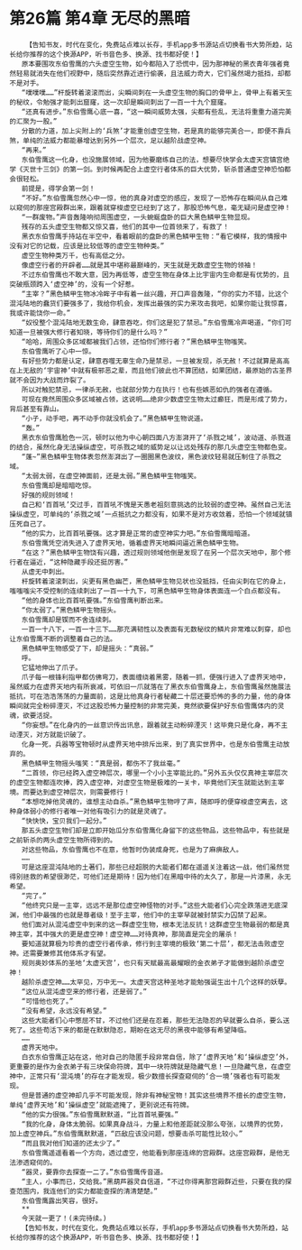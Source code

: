 # 第26篇 第4章 无尽的黑暗
        【告知书友，时代在变化，免费站点难以长存，手机app多书源站点切换看书大势所趋，站长给你推荐的这个换源APP，听书音色多、换源、找书都好使！】
       原本要围攻东伯雪鹰的六头虚空生物，如今都陷入了恐慌中，因为那神秘的黑衣青年强者竟然轻易就消失在他们视野中，随后突然靠近进行偷袭，且法威力奇大，它们虽然竭力抵挡，却都不是对手。
       “噗噗噗……”杆旋转着滚滚而出，尖瞬间刺在一头虚空生物的胸口的骨甲上，骨甲上有着天生的秘纹，令勉强才能刺出窟窿，这一次却是瞬间刺出了一百一十九个窟窿。
       “还真有进步。”东伯雪鹰心底一喜，“这一瞬间威势太强，尖都有些乱，无法将重重力道完美的汇聚为一股。”
       分散的力道，加上尖附上的‘兵煞’才能重创虚空生物，若是真的能够完美合一，即便不靠兵煞，单纯的法威力都能暴增达到另外一个层次，足以越阶战虚空神。
       “再来。”
       东伯雪鹰这一化身，也没施展领域，因为他要磨练自己的法，想要尽快学会太虚天宫镇宫绝学《灭世十三剑》的第一剑。到时候再配合上虚空行者体系的巨大优势，斩杀普通虚空神恐怕都会很轻松。
       前提是，得学会第一剑！
       “不好。”东伯雪鹰忽然心中一惊，他的真身对虚空的感应，发现了一恐怖存在瞬间从自己难以窥伺的那座宫殿群出来，跟着就穿梭虚空已经到了这了，那股恐怖气息，毫无疑问是虚空神！
       “一群废物。”声音轰隆响彻周围虚空，一头蜿蜒盘卧的巨大黑色鳞甲生物显现。
       残存的五头虚空生物都又惊又喜，他们的其中一位首领来了，有救了！
       黑衣东伯雪鹰手持站在半空中，看着眼前的盘卧的黑色鳞甲生物：“看它模样，我的情报中没有对它的记载，应该是比较低等的虚空生物种类。”
       虚空生物种类万千，也有高低之分。
       像虚空行者的开辟者……就是其中堪称最巅峰的，天生就是无数虚空生物的领袖！
       不过东伯雪鹰也不敢大意，因为再低等，虚空生物在身体上比宇宙内生命都是有优势的，且突破瓶颈跨入‘虚空神’的，没有一个好惹。
       “主宰？”黑色鳞甲生物冰冷眸子中有着一丝兴趣，开口声音轰隆，“你的实力不错，比这个混沌陆地的蠢货们要强多了，我给你机会，发挥出最强的实力来攻击我吧，如果你能让我惊喜，我或许能饶你一命。”
       “奴役整个混沌陆地无数生命，肆意吞吃，你们这是犯了禁忌。”东伯雪鹰冷声喝道，“你们可知道一旦被强大修行者知晓，等待你们的是什么吗？”
       “哈哈，周围众多区域都被我们占领，还怕你们修行者？”黑色鳞甲生物嗤笑。
       东伯雪鹰听了心中一惊。
       有好些势力都是认定，肆意吞噬无辜生命乃是禁忌，一旦被发现，杀无赦！不过就算是高高在上无敌的‘宇宙神’中就有极邪恶之辈，而且他们彼此也不算团结，如果团结，最原始的古圣界就不会因为大战而炸裂了。
       所以对触犯禁忌，一律杀无赦，也就部分势力在执行！也有些嫉恶如仇的强者在遵循。
       可现在竟然周围众多区域被占领，这说明……绝非少数虚空生物太过癫狂，而是形成了势力，背后甚至有靠山。
       “小子，动手吧，再不动手你就没机会了。”黑色鳞甲生物说道。
       “轰。”
       黑衣东伯雪鹰脸色一沉，顿时以他为中心朝四面八方澎湃开了‘杀戮之域’，波动道、杀戮道的结合，虽然化身无法操纵虚空，可杀戮之域的威势足以让远处残存的那几头虚空生物都色变。
       “蓬~”黑色鳞甲生物体表忽然澎湃出了一圈圈黑色波纹，黑色波纹轻易就压制住了杀戮之域。
       “太弱太弱，在虚空神面前，还是太弱。”黑色鳞甲生物嗤笑。
       东伯雪鹰却是暗暗吃惊。
       好强的规则领域！
       自己和‘百首吼’交过手，百首吼不愧是天愚老祖刻意挑选的比较弱的虚空神。虽然自己无法操纵虚空，可单纯的‘杀戮之域’一点抵抗之力都没有，如果不是对方收敛着，恐怕一个领域就镇压死自己了。
       “他的实力，比百首吼要强。这才算是正常的虚空神实力吧。”东伯雪鹰暗暗道。
       东伯雪鹰凭空消失进入了虚界天地，循着虚界天地瞬间逼近黑色鳞甲生物。
       “在这？”黑色鳞甲生物饶有兴趣，透过规则领域他倒是发现了在另一个层次天地中，那个修行者在逼近，“这种隐藏手段还挺厉害。”
       从虚无中刺出。
       杆旋转着滚滚刺出，尖更有黑色幽芒，黑色鳞甲生物见状也没抵挡，任由尖刺在它的身上，嗤嗤嗤尖不受控制的连续刺出了一百一十九下，可黑色鳞甲生物身体表面连一个白点都没有。
       “他的身体也比百首吼要强。”东伯雪鹰判断出来。
       “你太弱了。”黑色鳞甲生物摇头。
       东伯雪鹰却是锲而不舍连续刺。
       一百一十八下，一百一十三下……那充满韧性以及表面有无数秘纹的鳞片非常难以刺穿，却也让东伯雪鹰不断的调整着自己的法。
       黑色鳞甲生物感受了下，却是摇头：“真弱。”
       呼。
       它猛地伸出了爪子。
       爪子每一根锋利指甲都仿佛弯刀，表面缠绕着黑雾，随着一抓，便强行进入了虚界天地中，虽然威力在虚界天地内有所衰减，可依旧一爪就落在了黑衣东伯雪鹰身上，东伯雪鹰虽然施展法抵抗，可在浩浩荡荡的力量面前，这是比他真身行者秘藏二十层还要恐怖的多的力量，他的身体瞬间就完全粉碎湮灭，不过这股恐怖力量控制的非常完美，竟然欲要保护好东伯雪鹰体内的灵魂，欲要活捉。
       “你妄想。”在化身内的一丝意识传出讯息，跟着就主动粉碎湮灭！这毕竟只是化身，再不主动湮灭，对方就能识破了。
       化身一死，兵器等宝物顿时从虚界天地中排斥出来，到了真实世界中，也是东伯雪鹰主动放弃的。
       黑色鳞甲生物摇头嗤笑：“真是弱，都伤不了我丝毫。”
       “二首领，你已经跨入虚空神层次，哪里一个小小主宰能比的。”另外五头仅仅真神主宰层次的虚空生物都连吹捧，跨入虚空神，对虚空生物是极难的一关卡，毕竟他们天生就能达到主宰境。而要达到虚空神层次，则需要修行！
       “本想吃掉他灵魂的，谁想主动自杀。”黑色鳞甲生物哼了声，随即呼的便穿梭虚空离去，这种身体弱小的修行者唯一对他有吸引力的就是灵魂了。
       “快快快，宝贝我们一起分。”
       那五头虚空生物们却是立即开始瓜分东伯雪鹰化身留下的这些物品，这些物品中，有些就是之前斩杀的两头虚空生物所得到的。
       对这些物品，东伯雪鹰也不在意，他暂时伪装成身死，也是为了麻痹敌人。
       ……
       可是这座混沌陆地的土著们，那些已经超脱的大能者们都在遥遥关注着这一战，他们虽然觉得别拯救的希望很渺茫，可他们还是期待！因为他们在黑暗中待的太久了，那是一片漆黑，永无希望。
       “完了。”
       “他终究只是一主宰，远远不是那位虚空神怪物的对手。”这些大能者们心完全跌落进无底深渊，他们中最强的也就是尊者级！至于主宰，他们中的主宰早就被封禁实力囚禁了起来。
       他们面对从混沌虚空中到来的这一群虚空生物，根本无法反抗！这群虚空生物最弱的都是真神主宰，其中强大的更是虚空神！虚空神……对待真神，那简直是完全的屠杀！
       要知道就算极为珍贵的虚空行者传承，修行到主宰境的极致‘第二十层’，都无法击败虚空神。还需要兼修其他体系才有望。
       规则奥妙体系的圣地‘太虚天宫’，也只有天赋最高最耀眼的金衣弟子才能做到越阶杀虚空神！
       越阶杀虚空神……太罕见，万中无一。太虚天宫这种圣地才能勉强诞生出十几个这样的妖孽。
       “这位从混沌虚空来的修行者，还是弱了。”
       “可惜他也死了。”
       “没有希望，永远没有希望。”
       这些大能者们心中憋屈不甘，不过他们还是在忍着，那些无法隐忍的早就要么自杀，要么送死了。这些苟活下来的都是在默默隐忍，期盼在这无尽的黑夜中能够有希望降临。
       ……
       虚界天地中。
       白衣东伯雪鹰正站在这，他对自己的隐匿手段非常自信，除了‘虚界天地’和‘操纵虚空’外，更重要的是作为金衣弟子有三块保命符牌，其中一块符牌就是隐藏气息！一旦隐藏气息，在虚空神中，正常只有‘混沌境’的存在才能发现，极少数擅长探查窥伺的‘合一境’强者也有可能发现。
       但是普通的虚空神却几乎不可能发现，除非有神秘宝物！其实这些境界不擅长的虚空生物，单纯‘虚界天地’和‘操纵虚空’就能遮掩了，更别说还有符牌。
       “他的实力很强。”东伯雪鹰默默道，“比百首吼要强。”
       “我的化身，身体太脆弱。如果真身战斗，力量上和他差距就没那么夸张，以境界的优势，加上虚空神兵。”东伯雪鹰默默道，“匹敌应该没问题，想要击杀可能性比较小。”
       “而且我对他们知道的还太少了。”
       东伯雪鹰遥遥看着一个方向，透过虚空，他能看到那座连绵的宫殿群。这座宫殿群，是他无法渗透窥伺的。
       “器灵，要靠你去探查一二了。”东伯雪鹰传音道。
       “主人，小事而已，交给我。”黑葫芦器灵自信道，“不过你得离那宫殿群近些，只要在我的探查范围内，我连他们的实力都能查探的清清楚楚。”
       东伯雪鹰露出笑容，很好。
       **
       今天就一更了！(未完待续。)
       【告知书友，时代在变化，免费站点难以长存，手机app多书源站点切换看书大势所趋，站长给你推荐的这个换源APP，听书音色多、换源、找书都好使！】